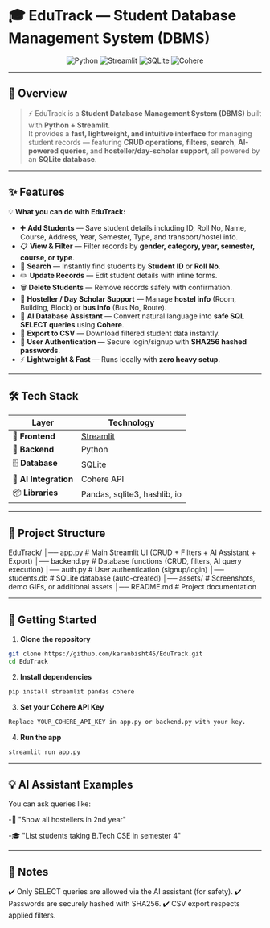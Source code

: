 # 🎓 EduTrack — Student Database Management System (DBMS)

<p align="center">
  <img src="https://img.shields.io/badge/Made%20with-Python-blue?logo=python" alt="Python">
  <img src="https://img.shields.io/badge/Frontend-Streamlit-ff4b4b?logo=streamlit" alt="Streamlit">
  <img src="https://img.shields.io/badge/Database-SQLite-green?logo=sqlite" alt="SQLite">
  <img src="https://img.shields.io/badge/AI-Cohere-purple" alt="Cohere">
</p>

---

## 🌟 Overview  

> ⚡ EduTrack is a **Student Database Management System (DBMS)** built with **Python + Streamlit**.  
It provides a **fast, lightweight, and intuitive interface** for managing student records — featuring **CRUD operations**, **filters**, **search**, **AI-powered queries**, and **hosteller/day-scholar support**, all powered by an **SQLite database**.

---

## ✨ Features  

💡 **What you can do with EduTrack:**  

- ➕ **Add Students** — Save student details including ID, Roll No, Name, Course, Address, Year, Semester, Type, and transport/hostel info.  
- 📋 **View & Filter** — Filter records by **gender, category, year, semester, course, or type**.  
- 🔎 **Search** — Instantly find students by **Student ID** or **Roll No**.  
- ✏️ **Update Records** — Edit student details with inline forms.  
- 🗑️ **Delete Students** — Remove records safely with confirmation.  
- 🏨 **Hosteller / Day Scholar Support** — Manage **hostel info** (Room, Building, Block) or **bus info** (Bus No, Route).  
- 🤖 **AI Database Assistant** — Convert natural language into **safe SQL SELECT queries** using **Cohere**.  
- 📂 **Export to CSV** — Download filtered student data instantly.  
- 🔐 **User Authentication** — Secure login/signup with **SHA256 hashed passwords**.  
- ⚡ **Lightweight & Fast** — Runs locally with **zero heavy setup**.  

---

## 🛠️ Tech Stack  

| Layer        | Technology |
|--------------|------------|
| 🎨 **Frontend** | [Streamlit](https://streamlit.io/) |
| 🐍 **Backend** | Python |
| 🗄️ **Database** | SQLite |
| 🤖 **AI Integration** | Cohere API |
| 📦 **Libraries** | Pandas, sqlite3, hashlib, io |

---

## 📂 Project Structure  

EduTrack/
│── app.py # Main Streamlit UI (CRUD + Filters + AI Assistant + Export)
│── backend.py # Database functions (CRUD, filters, AI query execution)
│── auth.py # User authentication (signup/login)
│── students.db # SQLite database (auto-created)
│── assets/ # Screenshots, demo GIFs, or additional assets
│── README.md # Project documentation

---

## 🚀 Getting Started  

1. **Clone the repository**
```bash
git clone https://github.com/karanbisht45/EduTrack.git
cd EduTrack
```

2. **Install dependencies**
```bash
pip install streamlit pandas cohere
```

3. **Set your Cohere API Key**
```bash
Replace YOUR_COHERE_API_KEY in app.py or backend.py with your key.
```

4. **Run the app**
```bash
streamlit run app.py
```
---

## 💡 AI Assistant Examples
You can ask queries like:

-🏨 "Show all hostellers in 2nd year"

-🎓 "List students taking B.Tech CSE in semester 4"

---

## 📝 Notes

✔️ Only SELECT queries are allowed via the AI assistant (for safety).
✔️ Passwords are securely hashed with SHA256.
✔️ CSV export respects applied filters.

